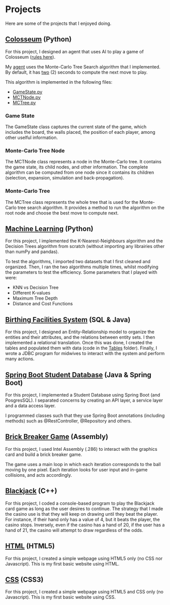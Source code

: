 # Projects

Here are some of the projects that I enjoyed doing.

## [Colosseum](https://github.com/z1chh/AI-Agent) (Python)
For this project, I designed an agent that uses AI to play a game of Colosseum ([rules here](https://github.com/z1chh/z1chh/tree/main/Projects/Colosseum%20-%20AI%20Agent#game-rules)).

My [agent](https://github.com/z1chh/AI-Agent/blob/main/agents/ai_agent.py) uses the Monte-Carlo Tree Search algorithm that I implemented. By default, it has [two](https://github.com/z1chh/AI-Agent/blob/main/agents/ai_agent.py#L49) (2) seconds to compute the next move to play.

This algorithm is implemented in the following files:
* [GameState.py](https://github.com/z1chh/AI-Agent/blob/main/agents/monte_carlo/GameState.py)
* [MCTNode.py](https://github.com/z1chh/AI-Agent/blob/main/agents/monte_carlo/MCTNode.py)
* [MCTree.py](https://github.com/z1chh/AI-Agent/blob/main/agents/monte_carlo/MCTree.py)

### Game State
The GameState class captures the current state of the game, which includes the board, the walls placed, the position of each player, among other uselful information.

### Monte-Carlo Tree Node
The MCTNode class represents a node in the Monte-Carlo tree. It contains the game state, its child nodes, and other information. The complete algorithm can be computed from one node since it contains its children (selection, expansion, simulation and back-propagation).

### Monte-Carlo Tree
The MCTree class represents the whole tree that is used for the Monte-Carlo tree search algorithm. It provides a method to run the algorithm on the root node and choose the best move to compute next.



## [Machine Learning](https://github.com/z1chh/Hepatitis-and-Messidor-Machine-Learning) (Python)
For this project, I implemented the K-Nearest-Neighbours algorithm and the Decision Trees algorithm from scratch (without importing any librairies other than numPy and pandas).

To test the algorithms, I imported two datasets that I first cleaned and organized. Then, I ran the two algorithms multiple times, whilst modifying the parameters to test the efficiency. Some parameters that I played with were:
* KNN vs Decision Tree
* Different K-values
* Maximum Tree Depth
* Distance and Cost Functions



## [Birthing Facilities System](https://github.com/z1chh/Birthing-Facilities-System) (SQL & Java)
For this project, I designed an Entity-Relationship model to organize the entities and their attributes, and the relations between entity sets. I then implemented a relational translation. Once this was done, I created the tables and populated them with data (code in the [Tables](https://github.com/z1chh/Birthing-Facilities-System/tree/main/Tables) folder). Finally, I wrote a JDBC program for midwives to interact with the system and perform many actions.



## [Spring Boot Student Database](https://github.com/z1chh/Spring-Boot-Student-Database) (Java & Spring Boot)
For this project, I implemented a Student Database using Spring Boot (and PosgresSQL). I separated concerns by creating an API layer, a service layer and a data access layer.

I programmed classes such that they use Spring Boot annotations (including methods) such as @RestController, @Repository and others.



## [Brick Breaker Game](https://github.com/z1chh/Brick-Breaker-Game) (Assembly)
For this project, I used Intel Assembly (.286) to interact with the graphics card and build a brick breaker game.

The game uses a main loop in which each iteration corresponds to the ball moving by one pixel. Each iteration looks for user input and in-game collisions, and acts accordingly.

## [Blackjack](https://github.com/z1chh/z1chh/tree/main/Projects/BlackJack) (C++)
For this project, I coded a console-based program to play the Blackjack card game as long as the user desires to continue. The strategy that I made the casino use is that they will keep on drawing until they beat the player. For instance, if their hand only has a value of 4, but it beats the player, the casino stops. Inversely, even if the casino has a hand of 20, if the user has a hand of 21, the casino will attempt to draw regardless of the odds.



## [HTML](https://github.com/z1chh/z1chh/tree/main/Projects/HTML) (HTML5)
For this project, I created a simple webpage using HTML5 only (no CSS nor Javascript). This is my first basic website using HTML.



## [CSS](https://github.com/z1chh/z1chh/tree/main/Projects/CSS) (CSS3)
For this project, I created a simple webpage using HTML5 and CSS only (no Javascript). This is my first basic website using CSS.
